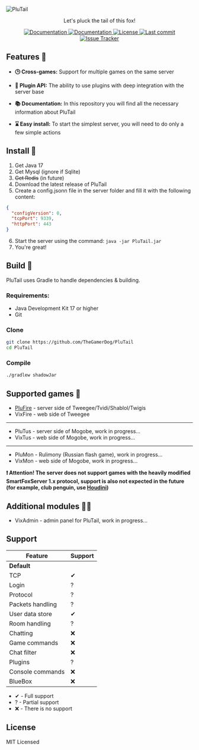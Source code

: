 ![PluTail]([https://socialify.git.ci/TheGamerDog/PluTail/image?description=1&descriptionEditable=The%20core%20of%20the%20SmartFoxServer%201.x%20emulator%20for%20old%20online%20flash%20games&language=1&logo=data%3Aimage%2Fsvg%2Bxml%2C%253C!--%2520icon666.com%2520-%2520MILLIONS%2520vector%2520ICONS%2520FREE%2520--%253E%253Csvg%2520version%253D%25221.1%2522%2520id%253D%2522Capa_1%2522%2520xmlns%253D%2522http%253A%252F%252Fwww.w3.org%252F2000%252Fsvg%2522%2520xmlns%253Axlink%253D%2522http%253A%252F%252Fwww.w3.org%252F1999%252Fxlink%2522%2520x%253D%25220px%2522%2520y%253D%25220px%2522%2520viewBox%253D%25220%25200%2520512%2520512%2522%2520style%253D%2522enable-background%253Anew%25200%25200%2520512%2520512%253B%2522%2520xml%253Aspace%253D%2522preserve%2522%253E%253Cpath%2520style%253D%2522fill%253A%2523D26437%253B%2522%2520d%253D%2522M439.893%252C4.169c11.115-4.246%252C23.06%252C4.141%252C22.543%252C16.028c-4.168%252C95.801-37.145%252C178.387-37.145%252C178.387%2520l-124.559-87.398C350.393%252C51.372%252C410.485%252C15.404%252C439.893%252C4.169z%2522%253E%253C%252Fpath%253E%253Cpath%2520style%253D%2522fill%253A%2523B44632%253B%2522%2520d%253D%2522M342.252%252C140.319c32.368-52.714%252C81.19-103.046%252C96.647-112.026c6.266-3.64%252C11.768%252C5.266%252C10.365%252C17.005%2520c-7.465%252C62.48-21.005%252C118.599-29.343%252C149.519L342.252%252C140.319z%2522%253E%253C%252Fpath%253E%253Cpath%2520style%253D%2522fill%253A%2523D26437%253B%2522%2520d%253D%2522M72.107%252C4.169C60.992-0.077%252C49.047%252C8.31%252C49.564%252C20.197c4.168%252C95.801%252C37.145%252C178.387%252C37.145%252C178.387%2520l124.559-87.398C161.607%252C51.372%252C101.515%252C15.404%252C72.107%252C4.169z%2522%253E%253C%252Fpath%253E%253Cpath%2520style%253D%2522fill%253A%2523B44632%253B%2522%2520d%253D%2522M169.748%252C140.319C137.38%252C87.605%252C88.558%252C37.273%252C73.101%252C28.293c-6.266-3.64-11.768%252C5.266-10.365%252C17.005%2520c7.465%252C62.48%252C21.005%252C118.599%252C29.343%252C149.519L169.748%252C140.319z%2522%253E%253C%252Fpath%253E%253Cg%253E%253Cellipse%2520style%253D%2522fill%253A%2523EBC9A0%253B%2522%2520cx%253D%2522256%2522%2520cy%253D%2522475.92%2522%2520rx%253D%252249.548%2522%2520ry%253D%252233.03%2522%253E%253C%252Fellipse%253E%253Cpath%2520style%253D%2522fill%253A%2523EBC9A0%253B%2522%2520d%253D%2522M198.194%252C467.659c-57.806-33.032-153.573-68.995-153.573-68.995l9.19-27.571%2520c-3.874-1.84-30.413-2.187-53.81%252C5.727l24.774-41.29h173.419V467.659z%2522%253E%253C%252Fpath%253E%253Cpath%2520style%253D%2522fill%253A%2523EBC9A0%253B%2522%2520d%253D%2522M313.806%252C467.659c57.806-33.032%252C153.573-68.995%252C153.573-68.995l-9.19-27.571%2520c3.874-1.84%252C30.413-2.187%252C53.81%252C5.727l-24.774-41.29H313.806V467.659z%2522%253E%253C%252Fpath%253E%253C%252Fg%253E%253Cpath%2520style%253D%2522fill%253A%2523EB874B%253B%2522%2520d%253D%2522M256%252C96.047c120.377%252C0%252C223.716%252C120.61%252C255.628%252C278.91c0.125%252C0.621%252C0.249%252C1.242%252C0.372%252C1.864%2520c0%252C0-60.903-62.968-126.968-29.419c-24.499%252C12.441-36.129%252C39.775-36.129%252C69.644c0%252C49.524-39.699%252C76.926-86.73%252C57.891%2520c-3.987-1.614-8.36-1.614-12.347%252C0c-47.031%252C19.036-86.73-8.366-86.73-57.891c0-29.869-11.631-57.203-36.129-69.644%2520C60.903%252C313.853%252C0%252C376.821%252C0%252C376.821c0.123-0.622%252C0.247-1.243%252C0.372-1.864C32.284%252C216.656%252C135.623%252C96.047%252C256%252C96.047z%2522%253E%253C%252Fpath%253E%253Cpath%2520style%253D%2522fill%253A%25234B3F4E%253B%2522%2520d%253D%2522M169.29%252C327.272L169.29%252C327.272c-15.897%252C0-28.903-13.006-28.903-28.903v-16.516%2520c0-15.897%252C13.006-28.903%252C28.903-28.903l0%252C0c15.897%252C0%252C28.903%252C13.006%252C28.903%252C28.903v16.516%2520C198.194%252C314.266%252C185.187%252C327.272%252C169.29%252C327.272z%2522%253E%253C%252Fpath%253E%253Cpath%2520style%253D%2522fill%253A%25235D5360%253B%2522%2520d%253D%2522M169.29%252C252.95c-1.413%252C0-2.769%252C0.221-4.129%252C0.419v40.871c0%252C9.121%252C7.395%252C16.516%252C16.516%252C16.516%2520c9.122%252C0%252C16.516-7.395%252C16.516-16.516v-12.387C198.194%252C265.956%252C185.187%252C252.95%252C169.29%252C252.95z%2522%253E%253C%252Fpath%253E%253Ccircle%2520style%253D%2522fill%253A%2523FFFFFF%253B%2522%2520cx%253D%2522169.29%2522%2520cy%253D%2522273.6%2522%2520r%253D%252212.387%2522%253E%253C%252Fcircle%253E%253Cpath%2520style%253D%2522fill%253A%25234B3F4E%253B%2522%2520d%253D%2522M342.71%252C327.272L342.71%252C327.272c-15.897%252C0-28.903-13.006-28.903-28.903v-16.516%2520c0-15.897%252C13.006-28.903%252C28.903-28.903l0%252C0c15.897%252C0%252C28.903%252C13.006%252C28.903%252C28.903v16.516%2520C371.613%252C314.266%252C358.606%252C327.272%252C342.71%252C327.272z%2522%253E%253C%252Fpath%253E%253Cpath%2520style%253D%2522fill%253A%25235D5360%253B%2522%2520d%253D%2522M342.71%252C252.95c-1.413%252C0-2.769%252C0.221-4.129%252C0.419v40.871c0%252C9.121%252C7.395%252C16.516%252C16.516%252C16.516%2520c9.122%252C0%252C16.516-7.395%252C16.516-16.516v-12.387C371.613%252C265.956%252C358.606%252C252.95%252C342.71%252C252.95z%2522%253E%253C%252Fpath%253E%253Ccircle%2520style%253D%2522fill%253A%2523FFFFFF%253B%2522%2520cx%253D%2522342.71%2522%2520cy%253D%2522273.6%2522%2520r%253D%252212.387%2522%253E%253C%252Fcircle%253E%253Cpath%2520style%253D%2522fill%253A%2523D26437%253B%2522%2520d%253D%2522M247.742%252C475.699c0.715-0.27%252C1.431-0.546%252C2.149-0.832c3.921-1.561%252C8.298-1.561%252C12.219%252C0%2520c0.718%252C0.286%252C1.434%252C0.562%252C2.149%252C0.832v-32.814h-16.516L247.742%252C475.699L247.742%252C475.699z%2522%253E%253C%252Fpath%253E%253Cpath%2520style%253D%2522fill%253A%25235D5360%253B%2522%2520d%253D%2522M255.523%252C393.337c18.507%252C0%252C33.51%252C12.262%252C33.51%252C27.389c0%252C14.588-14.083%252C22.269-24.247%252C27.949%2520c-5.892%252C3.292-12.633%252C3.292-18.525%252C0c-10.164-5.68-24.247-13.361-24.247-27.949C222.013%252C405.599%252C237.016%252C393.337%252C255.523%252C393.337z%2522%253E%253C%252Fpath%253E%253Cpath%2520style%253D%2522fill%253A%25234B3F4E%253B%2522%2520d%253D%2522M263.731%252C447.968c-10.164-7.302-24.247-17.178-24.247-35.934c0-6.147%252C1.632-11.838%252C4.266-16.868%2520c-12.676%252C3.905-21.737%252C13.832-21.737%252C25.559c0%252C14.588%252C14.083%252C22.269%252C24.247%252C27.949c5.892%252C3.292%252C12.634%252C3.292%252C18.525%252C0%2520c0.045-0.025%252C0.096-0.054%252C0.142-0.08C264.533%252C448.353%252C264.118%252C448.247%252C263.731%252C447.968z%2522%253E%253C%252Fpath%253E%253Cpath%2520style%253D%2522fill%253A%2523D26437%253B%2522%2520d%253D%2522M256%252C96.047l-16.059%252C0.803C126.521%252C107.015%252C30.854%252C223.749%252C0.372%252C374.956%2520c-0.125%252C0.621-0.249%252C1.242-0.372%252C1.864c0%252C0%252C49.151-50.767%252C107.036-36.784C114.274%252C134.366%252C242.558%252C96.047%252C256%252C96.047z%2522%253E%253C%252Fpath%253E%253C%252Fsvg%253E&name=1&owner=1&pattern=Solid&theme=Dark](https://socialify.git.ci/TheGamerDog/PluTail/image?description=1&descriptionEditable=The%20core%20of%20the%20SmartFoxServer%201.x%20emulator%20for%20old%20online%20flash%20games&language=1&logo=data%3Aimage%2Fsvg%2Bxml%2C%253C!--%2520icon666.com%2520-%2520MILLIONS%2520vector%2520ICONS%2520FREE%2520--%253E%253Csvg%2520version%253D%25221.1%2522%2520id%253D%2522Capa_1%2522%2520xmlns%253D%2522http%253A%252F%252Fwww.w3.org%252F2000%252Fsvg%2522%2520xmlns%253Axlink%253D%2522http%253A%252F%252Fwww.w3.org%252F1999%252Fxlink%2522%2520x%253D%25220px%2522%2520y%253D%25220px%2522%2520viewBox%253D%25220%25200%2520512%2520512%2522%2520style%253D%2522enable-background%253Anew%25200%25200%2520512%2520512%253B%2522%2520xml%253Aspace%253D%2522preserve%2522%253E%253Cpath%2520style%253D%2522fill%253A%2523D26437%253B%2522%2520d%253D%2522M439.893%252C4.169c11.115-4.246%252C23.06%252C4.141%252C22.543%252C16.028c-4.168%252C95.801-37.145%252C178.387-37.145%252C178.387%2520l-124.559-87.398C350.393%252C51.372%252C410.485%252C15.404%252C439.893%252C4.169z%2522%253E%253C%252Fpath%253E%253Cpath%2520style%253D%2522fill%253A%2523B44632%253B%2522%2520d%253D%2522M342.252%252C140.319c32.368-52.714%252C81.19-103.046%252C96.647-112.026c6.266-3.64%252C11.768%252C5.266%252C10.365%252C17.005%2520c-7.465%252C62.48-21.005%252C118.599-29.343%252C149.519L342.252%252C140.319z%2522%253E%253C%252Fpath%253E%253Cpath%2520style%253D%2522fill%253A%2523D26437%253B%2522%2520d%253D%2522M72.107%252C4.169C60.992-0.077%252C49.047%252C8.31%252C49.564%252C20.197c4.168%252C95.801%252C37.145%252C178.387%252C37.145%252C178.387%2520l124.559-87.398C161.607%252C51.372%252C101.515%252C15.404%252C72.107%252C4.169z%2522%253E%253C%252Fpath%253E%253Cpath%2520style%253D%2522fill%253A%2523B44632%253B%2522%2520d%253D%2522M169.748%252C140.319C137.38%252C87.605%252C88.558%252C37.273%252C73.101%252C28.293c-6.266-3.64-11.768%252C5.266-10.365%252C17.005%2520c7.465%252C62.48%252C21.005%252C118.599%252C29.343%252C149.519L169.748%252C140.319z%2522%253E%253C%252Fpath%253E%253Cg%253E%253Cellipse%2520style%253D%2522fill%253A%2523EBC9A0%253B%2522%2520cx%253D%2522256%2522%2520cy%253D%2522475.92%2522%2520rx%253D%252249.548%2522%2520ry%253D%252233.03%2522%253E%253C%252Fellipse%253E%253Cpath%2520style%253D%2522fill%253A%2523EBC9A0%253B%2522%2520d%253D%2522M198.194%252C467.659c-57.806-33.032-153.573-68.995-153.573-68.995l9.19-27.571%2520c-3.874-1.84-30.413-2.187-53.81%252C5.727l24.774-41.29h173.419V467.659z%2522%253E%253C%252Fpath%253E%253Cpath%2520style%253D%2522fill%253A%2523EBC9A0%253B%2522%2520d%253D%2522M313.806%252C467.659c57.806-33.032%252C153.573-68.995%252C153.573-68.995l-9.19-27.571%2520c3.874-1.84%252C30.413-2.187%252C53.81%252C5.727l-24.774-41.29H313.806V467.659z%2522%253E%253C%252Fpath%253E%253C%252Fg%253E%253Cpath%2520style%253D%2522fill%253A%2523EB874B%253B%2522%2520d%253D%2522M256%252C96.047c120.377%252C0%252C223.716%252C120.61%252C255.628%252C278.91c0.125%252C0.621%252C0.249%252C1.242%252C0.372%252C1.864%2520c0%252C0-60.903-62.968-126.968-29.419c-24.499%252C12.441-36.129%252C39.775-36.129%252C69.644c0%252C49.524-39.699%252C76.926-86.73%252C57.891%2520c-3.987-1.614-8.36-1.614-12.347%252C0c-47.031%252C19.036-86.73-8.366-86.73-57.891c0-29.869-11.631-57.203-36.129-69.644%2520C60.903%252C313.853%252C0%252C376.821%252C0%252C376.821c0.123-0.622%252C0.247-1.243%252C0.372-1.864C32.284%252C216.656%252C135.623%252C96.047%252C256%252C96.047z%2522%253E%253C%252Fpath%253E%253Cpath%2520style%253D%2522fill%253A%25234B3F4E%253B%2522%2520d%253D%2522M169.29%252C327.272L169.29%252C327.272c-15.897%252C0-28.903-13.006-28.903-28.903v-16.516%2520c0-15.897%252C13.006-28.903%252C28.903-28.903l0%252C0c15.897%252C0%252C28.903%252C13.006%252C28.903%252C28.903v16.516%2520C198.194%252C314.266%252C185.187%252C327.272%252C169.29%252C327.272z%2522%253E%253C%252Fpath%253E%253Cpath%2520style%253D%2522fill%253A%25235D5360%253B%2522%2520d%253D%2522M169.29%252C252.95c-1.413%252C0-2.769%252C0.221-4.129%252C0.419v40.871c0%252C9.121%252C7.395%252C16.516%252C16.516%252C16.516%2520c9.122%252C0%252C16.516-7.395%252C16.516-16.516v-12.387C198.194%252C265.956%252C185.187%252C252.95%252C169.29%252C252.95z%2522%253E%253C%252Fpath%253E%253Ccircle%2520style%253D%2522fill%253A%2523FFFFFF%253B%2522%2520cx%253D%2522169.29%2522%2520cy%253D%2522273.6%2522%2520r%253D%252212.387%2522%253E%253C%252Fcircle%253E%253Cpath%2520style%253D%2522fill%253A%25234B3F4E%253B%2522%2520d%253D%2522M342.71%252C327.272L342.71%252C327.272c-15.897%252C0-28.903-13.006-28.903-28.903v-16.516%2520c0-15.897%252C13.006-28.903%252C28.903-28.903l0%252C0c15.897%252C0%252C28.903%252C13.006%252C28.903%252C28.903v16.516%2520C371.613%252C314.266%252C358.606%252C327.272%252C342.71%252C327.272z%2522%253E%253C%252Fpath%253E%253Cpath%2520style%253D%2522fill%253A%25235D5360%253B%2522%2520d%253D%2522M342.71%252C252.95c-1.413%252C0-2.769%252C0.221-4.129%252C0.419v40.871c0%252C9.121%252C7.395%252C16.516%252C16.516%252C16.516%2520c9.122%252C0%252C16.516-7.395%252C16.516-16.516v-12.387C371.613%252C265.956%252C358.606%252C252.95%252C342.71%252C252.95z%2522%253E%253C%252Fpath%253E%253Ccircle%2520style%253D%2522fill%253A%2523FFFFFF%253B%2522%2520cx%253D%2522342.71%2522%2520cy%253D%2522273.6%2522%2520r%253D%252212.387%2522%253E%253C%252Fcircle%253E%253Cpath%2520style%253D%2522fill%253A%2523D26437%253B%2522%2520d%253D%2522M247.742%252C475.699c0.715-0.27%252C1.431-0.546%252C2.149-0.832c3.921-1.561%252C8.298-1.561%252C12.219%252C0%2520c0.718%252C0.286%252C1.434%252C0.562%252C2.149%252C0.832v-32.814h-16.516L247.742%252C475.699L247.742%252C475.699z%2522%253E%253C%252Fpath%253E%253Cpath%2520style%253D%2522fill%253A%25235D5360%253B%2522%2520d%253D%2522M255.523%252C393.337c18.507%252C0%252C33.51%252C12.262%252C33.51%252C27.389c0%252C14.588-14.083%252C22.269-24.247%252C27.949%2520c-5.892%252C3.292-12.633%252C3.292-18.525%252C0c-10.164-5.68-24.247-13.361-24.247-27.949C222.013%252C405.599%252C237.016%252C393.337%252C255.523%252C393.337z%2522%253E%253C%252Fpath%253E%253Cpath%2520style%253D%2522fill%253A%25234B3F4E%253B%2522%2520d%253D%2522M263.731%252C447.968c-10.164-7.302-24.247-17.178-24.247-35.934c0-6.147%252C1.632-11.838%252C4.266-16.868%2520c-12.676%252C3.905-21.737%252C13.832-21.737%252C25.559c0%252C14.588%252C14.083%252C22.269%252C24.247%252C27.949c5.892%252C3.292%252C12.634%252C3.292%252C18.525%252C0%2520c0.045-0.025%252C0.096-0.054%252C0.142-0.08C264.533%252C448.353%252C264.118%252C448.247%252C263.731%252C447.968z%2522%253E%253C%252Fpath%253E%253Cpath%2520style%253D%2522fill%253A%2523D26437%253B%2522%2520d%253D%2522M256%252C96.047l-16.059%252C0.803C126.521%252C107.015%252C30.854%252C223.749%252C0.372%252C374.956%2520c-0.125%252C0.621-0.249%252C1.242-0.372%252C1.864c0%252C0%252C49.151-50.767%252C107.036-36.784C114.274%252C134.366%252C242.558%252C96.047%252C256%252C96.047z%2522%253E%253C%252Fpath%253E%253C%252Fsvg%253E&name=1&owner=1&pattern=Solid&theme=Dark))

<p align="center">Let's pluck the tail of this fox!</p>

<p align="center">
  <a href="https://github.com/TheGamerDog/PluTail/wiki">
    <img
      alt="Documentation" 
      src="https://img.shields.io/badge/Wiki-PluTail-orange"
    />
  </a>

  <a href="https://github.com/TheGamerDog/PluTail/releases">
    <img
      alt="Documentation" 
      src="https://img.shields.io/github/v/release/TheGamerDog/PluTail"
    />
  </a>

  <a href="LICENSE.md">
    <img
      alt="License"
      src="https://img.shields.io/github/license/TheGamerDog/PluTail"
    />
  </a>

  <a href="https://github.com/TheGamerDog/PluTail/commits/">
    <img
      alt="Last commit"
      src="https://img.shields.io/github/last-commit/TheGamerDog/PluTail"
    />
  </a>

  <a href="https://github.com/TheGamerDog/PluTail/issues">
    <img
      alt="Issue Tracker"
      src="https://img.shields.io/github/issues/TheGamerDog/PluTail"
    />
  </a>
</p>

## Features 🔌

- **🕒 Cross-games:** Support for multiple games on the same server

- **🎁 Plugin API:** The ability to use plugins with deep integration with the server base

- **📚 Documentation:** In this repository you will find all the necessary information about PluTail

- **⌛ Easy install:** To start the simplest server, you will need to do only a few simple actions

## Install 🙌

1. Get Java 17
2. Get Mysql (ignore if Sqlite)
3. ~~Get Redis~~ (in future)
4. Download the latest release of PluTail
5. Create a config.jsonn file in the server folder and fill it with the following content:

```json
{
  "configVersion": 0,
  "tcpPort": 9339,
  "httpPort": 443
}
```

6. Start the server using the command: `java -jar PluTail.jar`
7. You're great!

## Build 🔨

PluTail uses Gradle to handle dependencies & building.

### Requirements:

- Java Development Kit 17 or higher
- Git

### Clone

```bash
git clone https://github.com/TheGamerDog/PluTail
cd PluTail
```

### Compile

```bash
./gradlew shadowJar
```

## Supported games 🎲

- [PluFire](https://github.com/TheGamerDog/PluFire) - server side of Tweegee/Tvidi/Shablol/Twigis
- VixFire - web side of Tweegee

---

- PluTus - server side of Mogobe, work in progress...
- VixTus - web side of Mogobe, work in progress...

---

- PluMon - Rulimony (Russian flash game), work in progress...
- VixMon - web side of Mogobe, work in progress...

**❗ Attention! The server does not support games with the heavily modified SmartFoxServer 1.x protocol, support is also
not expected in the future (for example, club penguin, use [Houdini](https://github.com/solero/houdini))**

## Additional modules 👩‍💻

- VixAdmin - admin panel for PluTail, work in progress...

## Support

| Feature          | Support |
|------------------|---------|
| **Default**      |         |
| TCP              | ✔       |
| Login            | ?       |
| Protocol         | ?       |
| Packets handling | ?       |
| User data store  | ✔       |
| Room handling    | ?       |
| Chatting         | ❌       |
| Game commands    | ❌       |
| Chat filter      | ❌       |
| Plugins          | ?       |
| Console commands | ❌       |
| BlueBox          | ❌       |

- ✔ - Full support
- ? - Partial support
- ❌ - There is no support

## License
MIT Licensed
